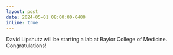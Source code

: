 ```yaml
---
layout: post
date: 2024-05-01 08:00:00-0400
inline: true
---
```


David Lipshutz will be starting a lab at Baylor College of Medicine. Congratulations!
